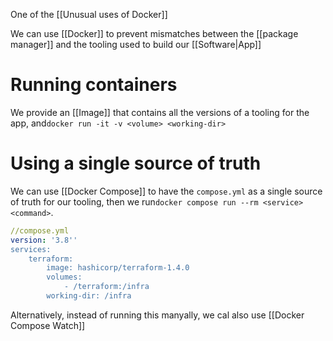 One of the [[Unusual uses of Docker]]

We can use [[Docker]] to prevent mismatches between the [[package manager]] and the tooling used to build our [[Software|App]]

# Running containers

We provide an [[Image]] that contains all the versions of a tooling for the app, and`docker run -it -v <volume> <working-dir>`

# Using a single source of truth

We can use [[Docker Compose]] to have the `compose.yml` as a single source of truth for our tooling, then we run`docker compose run --rm <service> <command>`.

```yml
//compose.yml
version: '3.8''
services:
	terraform:
		image: hashicorp/terraform-1.4.0
		volumes:
			- /terraform:/infra
		working-dir: /infra
```

Alternatively, instead of running this manyally, we cal also use [[Docker Compose Watch]]
